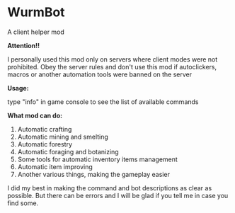 # WurmBot
A client helper mod

**Attention!!**

I personally used this mod only on servers where client modes were not prohibited. 
Obey the server rules and don't use this mod if autoclickers, macros or another automation tools were banned on the server



**Usage:**

type "info" in game console to see the list of available commands

**What mod can do:**

  1) Automatic crafting
  2) Automatic mining and smelting
  3) Automatic forestry
  4) Automatic foraging and botanizing
  5) Some tools for automatic inventory items management
  6) Automatic item improving
  7) Another various things, making the gameplay easier
  
  
I did my best in making the command and bot descriptions as clear as possible. 
But there can be errors and I will be glad if you tell me in case you find some.

